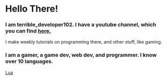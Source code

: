 # Hello There!
### I am terrible_developer102. I have a youtube channel, which you can find [here.](https://www.youtube.com/channel/UCzfg8ZV_nLFWOamQLhnylgQ)
I make weekly tutorials on programming there, and other stuff, like gaming.
### I am a gamer, a game dev, web dev, and programmer. I know over 10 languages.
[Lua](https://lua.org/)
